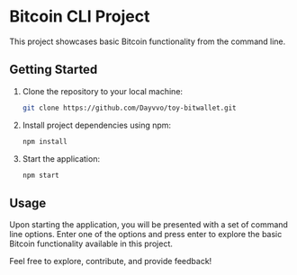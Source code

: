 # Bitcoin CLI Project

This project showcases basic Bitcoin functionality from the command line.

## Getting Started

1. Clone the repository to your local machine:

    ```bash
    git clone https://github.com/Dayvvo/toy-bitwallet.git
    ```

2. Install project dependencies using npm:

    ```bash
    npm install
    ```

3. Start the application:

    ```bash
    npm start
    ```

## Usage

Upon starting the application, you will be presented with a set of command line options. Enter one of the options and press enter to explore the basic Bitcoin functionality available in this project.

Feel free to explore, contribute, and provide feedback!
